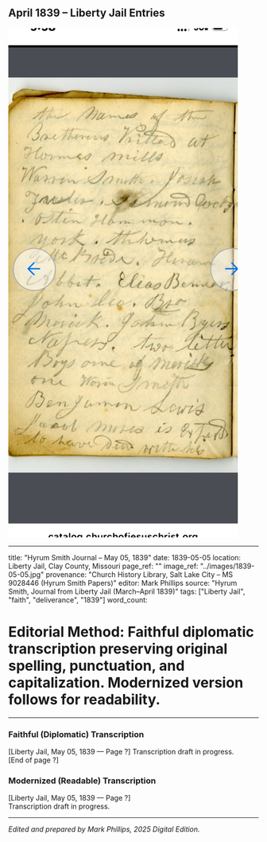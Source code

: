 ## April 1839 – Liberty Jail Entries

![Manuscript page thumbnail](../images/1839-05-05.jpg)

---
title: "Hyrum Smith Journal – May 05, 1839"
date: 1839-05-05
location: Liberty Jail, Clay County, Missouri
page_ref: ""
image_ref: "../images/1839-05-05.jpg"
provenance: "Church History Library, Salt Lake City – MS 9028446 (Hyrum Smith Papers)"
editor: Mark Phillips
source: "Hyrum Smith, Journal from Liberty Jail (March–April 1839)"
tags: ["Liberty Jail", "faith", "deliverance", "1839"]
word_count:
# Editorial Method: Faithful diplomatic transcription preserving original spelling, punctuation, and capitalization. Modernized version follows for readability.
---

### Faithful (Diplomatic) Transcription
[Liberty Jail, May 05, 1839 — Page ?]
Transcription draft in progress.  
[End of page ?]

### Modernized (Readable) Transcription
[Liberty Jail, May 05, 1839 — Page ?]  
Transcription draft in progress.

---
*Edited and prepared by Mark Phillips, 2025 Digital Edition.*
